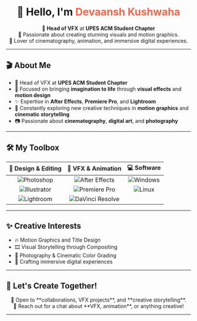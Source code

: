 <h1 align="center">
  👋 Hello, I'm <span style="color:#FF6347;">Devaansh Kushwaha</span>
</h1>

<p align="center">
  🎥 <strong>Head of VFX</strong> at <strong>UPES ACM Student Chapter</strong><br>
  🌟 Passionate about creating stunning visuals and motion graphics.<br>
  🎨 Lover of cinematography, animation, and immersive digital experiences.<br>
</p>

---

## 🎬 About Me

- 🏫 Head of VFX at **UPES ACM Student Chapter**
- 🚀 Focused on bringing **imagination to life** through **visual effects** and **motion design**
- ✨ Expertise in **After Effects**, **Premiere Pro**, and **Lightroom**
- 🎥 Constantly exploring new creative techniques in **motion graphics** and **cinematic storytelling**
- 📷 Passionate about **cinematography**, **digital art**, and **photography**

---

## 🛠️ My Toolbox

| 🎨 **Design & Editing** | 🎥 **VFX & Animation** | 💻 **Software** |
|:-----------------------:|:----------------------:|:---------------:|
| ![Photoshop](https://img.shields.io/badge/Photoshop-31A8FF?style=for-the-badge&logo=adobe-photoshop&logoColor=white) | ![After Effects](https://img.shields.io/badge/After%20Effects-9999FF?style=for-the-badge&logo=adobe-after-effects&logoColor=white) | ![Windows](https://img.shields.io/badge/Windows-0078D6?style=for-the-badge&logo=windows&logoColor=white) |
| ![Illustrator](https://img.shields.io/badge/Illustrator-FF9A00?style=for-the-badge&logo=adobe-illustrator&logoColor=white) | ![Premiere Pro](https://img.shields.io/badge/Premiere%20Pro-9999FF?style=for-the-badge&logo=adobe-premiere-pro&logoColor=white) | ![Linux](https://img.shields.io/badge/Linux-FCC624?style=for-the-badge&logo=linux&logoColor=black) |
| ![Lightroom](https://img.shields.io/badge/Lightroom-31A8FF?style=for-the-badge&logo=adobe-lightroom&logoColor=white) | ![DaVinci Resolve](https://img.shields.io/badge/DaVinci%20Resolve-FF6F00?style=for-the-badge&logo=da-vinci-resolve&logoColor=white) | |

---

## ✨ Creative Interests
- 🔥 Motion Graphics and Title Design
- 🎞️ Visual Storytelling through Compositing
- 📸 Photography & Cinematic Color Grading
- 🌌 Crafting immersive digital experiences

---

## 🤝 Let's Create Together!
<p align="center">
  🚀 Open to **collaborations, VFX projects**, and **creative storytelling**.<br>
  💬 Reach out for a chat about **VFX, animation**, or anything creative!<br>
</p>

---
